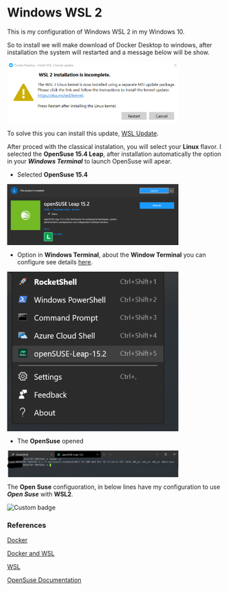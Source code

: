 # Windows WSL 2

This is my configuration of Windows WSL 2 in my Windows 10.

So to install we will make download of Docker Desktop to windows, after installation the system will restarted and a message below will be show.


<img align="center" src="https://github.com/landex/Windows-10/blob/main/Images/WindowsWSL/wsl_20210327_221900.png" alt="drawing" width="400"/>


To solve this you can install this update, [WSL Update](https://docs.microsoft.com/en-us/windows/wsl/install-win10#step-4---download-the-linux-kernel-update-package).

After proced with the classical instalation, you will select your **Linux** flavor. I selected the **OpenSuse 15.4 Leap**, after installation automatically the option in your ***Windows Terminal*** to launch OpenSuse will apear.

* Selected **OpenSuse 15.4**


<img align="center" src="https://github.com/landex/Windows-10/blob/main/Images/WindowsWSL/suse_20210330_222531.png" alt="drawing" width="400"/>


* Option in **Windows Terminal**, about the **Window Terminal** you can configure see details [here](https://github.com/landex/Windows-10/blob/main/Procedure/Windows.md).


<img align="center" src="https://github.com/landex/Windows-10/blob/main/Images/WindowsWSL/Suse2_20210330_222646.png" alt="drawing" width="400"/>


* The **OpenSuse** opened


<img align="center" src="https://github.com/landex/Windows-10/blob/main/Images/WindowsWSL/suse_open_20210331_212324.png" alt="drawing" width="400"/>



The **Open Suse** configuoration, in below lines have  my configuration to use ***Open Suse*** with **WSL2**.

![Custom badge](https://img.shields.io/endpoint?color=white&label=OpenSuse&logo=opensuse&logoColor=green&style=for-the-badge)

### References

[Docker](https://docs.docker.com/docker-for-windows/install/)

[Docker and WSL](https://docs.docker.com/docker-for-windows/wsl/)

[WSL](https://docs.microsoft.com/en-us/windows/wsl/)

[OpenSuse Documentation](https://doc.opensuse.org/)

